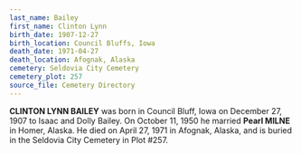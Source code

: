 ```yaml
---
last_name: Bailey
first_name: Clinton Lynn
birth_date: 1907-12-27
birth_location: Council Bluffs, Iowa
death_date: 1971-04-27
death_location: Afognak, Alaska
cemetery: Seldovia City Cemetery
cemetery_plot: 257
source_file: Cemetery Directory
---
```

**CLINTON LYNN BAILEY** was born in Council Bluff, Iowa on December 27, 1907 to Isaac and Dolly Bailey.  On October 11, 1950 he married **Pearl MILNE** in Homer, Alaska. He died on April 27, 1971 in Afognak, Alaska, and is buried in the Seldovia City Cemetery in Plot #257.  


